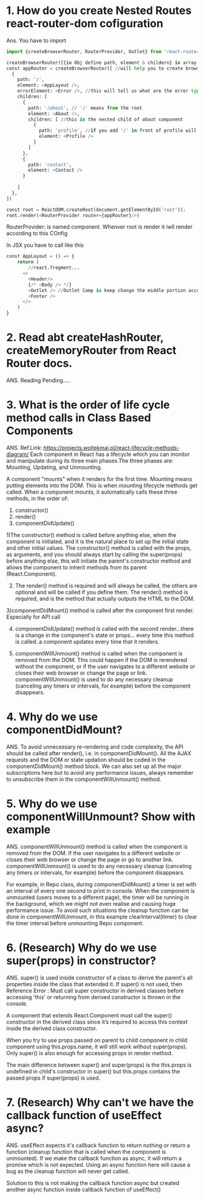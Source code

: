# 1. How do you create Nested Routes react-router-dom cofiguration
Ans.
You have to import
```python
import {createBrowserRouter, RouterProvider, Outlet} from 'react-router-dom'; //library for Router

createBrowserRouter([{in Obj define path, element & childern} in array list of path])
const appRouter = createBrowserRouter([ //will help you to create browser route configration...[] in it
  {
    path: '/',
    element: <AppLayout />,
    errorElement: <Error />, //this will tell us what are the error type
    children: [
      {
        path: '/about', // '/' means from the root
        element: <About />,
        children: [ //this is the nested child of about component
          {
            path: 'profile', //if you add '/' in front of profile will consider localhost:1234/profile
            element: <Profile />
          }
        ]
      },
      {
        path: 'contact',
        element: <Contact />
      }
     
    ]
  },
])

const root = ReactDOM.createRoot(document.getElementById('root'));
root.render(<RouterProvider router={appRouter}/>)
```

RouterProvider: is named component. Whenver root is render it iwll render according to this COnfig

In JSX you have to call like this
```python
const AppLayout = () => {
    return (
        //react.fregment...
      <>  
        <Header/>
        {/* <Body /> */}
        <Outlet /> //Outlet Comp is keep change the middle portion according to Configration of all child Route
        <Footer />
      </>   
    )
}
```

# 2. Read abt createHashRouter, createMemoryRouter from React Router docs.
ANS. Reading Pending.....

# 3. What is the order of life cycle method calls in Class Based Components
ANS. 
Ref.Link: https://projects.wojtekmaj.pl/react-lifecycle-methods-diagram/
Each component in React has a lifecycle which you can monitor and manipulate during its three main phases.The three phases are: Mounting, Updating, and Unmounting.

A component "mounts" when it renders for the first time. Mounting means putting elements into the DOM.
This is when mounting lifecycle methods get called. When a component mounts, it automatically calls these three methods, in the order of:
1) constructor()
2) render()
3) componentDidUpdate()

1)The constructor() method is called before anything else, when the component is initiated, and it is the natural place to set up the initial state and other initial values. The constructor() method is called with the props, as arguments, and you should always start by calling the super(props) before anything else, this will initiate the parent's constructor method and allows the component to inherit methods from its parent (React.Component).

2) The render() method is required and will always be called, the others are optional and will be called if you define them. The render() method is required, and is the method that actually outputs the HTML to the DOM.

3)componentDidMount() method is called after the component first render. Especially for API call

4) componentDidUpdate() method is called with the second render...there is a change in the component's state or props... every time this method is called..a component updates every time that it renders.

5) componentWillUnmount() method is called when the component is removed from the DOM. This could happen if the DOM is rerendered without the component, or if the user navigates to a different website or closes their web browser or change the page or link. componentWillUnmount() is used to do any necessary cleanup (canceling any timers or intervals, for example) before the component disappears.

# 4. Why do we use componentDidMount?
ANS.
To avoid unnecessary re-rendering and code complexity, the API should be called after render(), i.e. in componentDidMount(). All the AJAX requests and the DOM or state updation should be coded in the componentDidMount() method block. We can also set up all the major subscriptions here but to avoid any performance issues, always remember to unsubscribe them in the componentWillUnmount() method.

# 5. Why do we use componentWillUnmount? Show with example
ANS.
componentWillUnmount() method is called when the component is removed from the DOM. If the user navigates to a different website or closes their web browser or change the page or go to another link. componentWillUnmount() is used to do any necessary cleanup (canceling any timers or intervals, for example) before the component disappears.

For example, in Repo class, during componentDidMount() a timer is set with an interval of every one second to print in console. When the component is unmounted (users moves to a different page), the timer will be running in the background, which we might not even realise and causing huge performance issue. To avoid such situations the cleanup function can be done in componentWillUnmount, in this example clearInterval(timer) to clear the timer interval before unmounting Repo component.

# 6. (Research) Why do we use super(props) in constructor?
ANS.
super() is used inside constructor of a class to derive the parent's all properties inside the class that extended it. If super() is not used, then Reference Error : Must call super constructor in derived classes before accessing 'this' or returning from derived constructor is thrown in the console.

A component that extends React.Component must call the super() constructor in the derived class since it’s required to access this context inside the derived class constructor.

When you try to use props passed on parent to child component in child component using this.props.name, it will still work without super(props). Only super() is also enough for accessing props in render method.

The main difference between super() and super(props) is the this.props is undefined in child's constructor in super() but this.props contains the passed props if super(props) is used.

# 7. (Research) Why can't we have the callback function of useEffect async?
ANS.
useEffect expects it's callback function to return nothing or return a function (cleanup function that is called when the component is unmounted). If we make the callback function as async, it will return a promise which is not expected. Using an async function here will cause a bug as the cleanup function will never get called.

Solution to this is not making the callback function async but created another async function inside callback function of useEffect()











